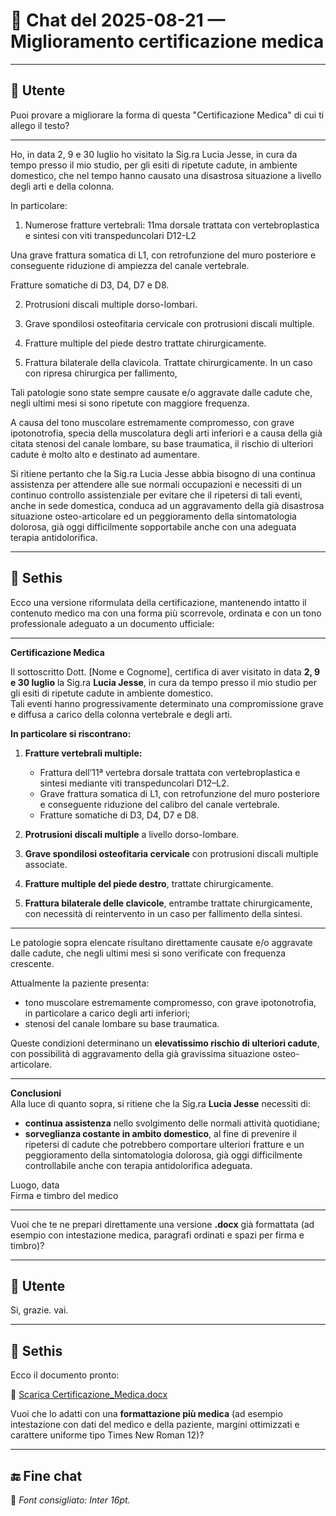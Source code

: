 # 📅 Chat del 2025-08-21 — Miglioramento certificazione medica

---

## 👤 **Utente**

Puoi provare a migliorare la forma di questa "Certificazione Medica" di cui ti allego il testo?

-------------------
Ho, in data 2, 9 e 30 luglio ho visitato la Sig.ra Lucia Jesse, in cura da tempo presso il mio studio, per gli esiti di ripetute cadute, in ambiente domestico, che nel tempo hanno causato una disastrosa situazione a livello degli arti e della colonna.

In particolare: 
1) Numerose fratture vertebrali: 
11ma dorsale trattata con vertebroplastica e sintesi con viti transpeduncolari D12-L2

Una grave frattura somatica di L1, con retrofunzione del muro posteriore e conseguente riduzione di ampiezza del canale vertebrale.

Fratture somatiche di D3, D4, D7 e D8. 

2) Protrusioni discali multiple dorso-lombari.

3) Grave spondilosi osteofitaria cervicale con protrusioni discali multiple.

4) Fratture multiple del piede destro trattate chirurgicamente.

5) Frattura bilaterale della clavicola. Trattate chirurgicamente. In un caso con ripresa chirurgica per fallimento,

Tali patologie sono state sempre causate e/o aggravate dalle cadute che, negli ultimi mesi si sono ripetute con maggiore frequenza.

A causa del tono muscolare estremamente compromesso, con grave ipotonotrofia, specia della muscolatura degli arti inferiori e a causa della già citata stenosi del canale lombare, su base traumatica, il rischio di ulteriori cadute è molto alto e destinato ad aumentare.

Si ritiene pertanto che la Sig.ra Lucia Jesse abbia bisogno di una continua assistenza per attendere alle sue normali occupazioni e necessiti di un continuo controllo assistenziale per evitare che il ripetersi di tali eventi, anche in sede domestica, conduca ad un aggravamento della già disastrosa situazione osteo-articolare ed un peggioramento della sintomatologia dolorosa, già oggi difficilmente sopportabile anche con una adeguata terapia antidolorifica.

---

## 🤖 **Sethis**

Ecco una versione riformulata della certificazione, mantenendo intatto il contenuto medico ma con una forma più scorrevole, ordinata e con un tono professionale adeguato a un documento ufficiale:  

---

**Certificazione Medica**  

Il sottoscritto Dott. [Nome e Cognome], certifica di aver visitato in data **2, 9 e 30 luglio** la Sig.ra **Lucia Jesse**, in cura da tempo presso il mio studio per gli esiti di ripetute cadute in ambiente domestico.  
Tali eventi hanno progressivamente determinato una compromissione grave e diffusa a carico della colonna vertebrale e degli arti.  

**In particolare si riscontrano:**  
1. **Fratture vertebrali multiple:**  
   - Frattura dell’11ª vertebra dorsale trattata con vertebroplastica e sintesi mediante viti transpeduncolari D12–L2.  
   - Grave frattura somatica di L1, con retrofunzione del muro posteriore e conseguente riduzione del calibro del canale vertebrale.  
   - Fratture somatiche di D3, D4, D7 e D8.  

2. **Protrusioni discali multiple** a livello dorso-lombare.  

3. **Grave spondilosi osteofitaria cervicale** con protrusioni discali multiple associate.  

4. **Fratture multiple del piede destro**, trattate chirurgicamente.  

5. **Frattura bilaterale delle clavicole**, entrambe trattate chirurgicamente, con necessità di reintervento in un caso per fallimento della sintesi.  

---

Le patologie sopra elencate risultano direttamente causate e/o aggravate dalle cadute, che negli ultimi mesi si sono verificate con frequenza crescente.  

Attualmente la paziente presenta:  
- tono muscolare estremamente compromesso, con grave ipotonotrofia, in particolare a carico degli arti inferiori;  
- stenosi del canale lombare su base traumatica.  

Queste condizioni determinano un **elevatissimo rischio di ulteriori cadute**, con possibilità di aggravamento della già gravissima situazione osteo-articolare.  

---

**Conclusioni**  
Alla luce di quanto sopra, si ritiene che la Sig.ra **Lucia Jesse** necessiti di:  
- **continua assistenza** nello svolgimento delle normali attività quotidiane;  
- **sorveglianza costante in ambito domestico**, al fine di prevenire il ripetersi di cadute che potrebbero comportare ulteriori fratture e un peggioramento della sintomatologia dolorosa, già oggi difficilmente controllabile anche con terapia antidolorifica adeguata.  

Luogo, data  
Firma e timbro del medico  

---

Vuoi che te ne prepari direttamente una versione **.docx** già formattata (ad esempio con intestazione medica, paragrafi ordinati e spazi per firma e timbro)?

---

## 👤 **Utente**

Si, grazie. vai.

---

## 🤖 **Sethis**

Ecco il documento pronto:  

📄 [Scarica Certificazione_Medica.docx](sandbox:/mnt/data/Certificazione_Medica.docx)  

Vuoi che lo adatti con una **formattazione più medica** (ad esempio intestazione con dati del medico e della paziente, margini ottimizzati e carattere uniforme tipo Times New Roman 12)?

---

## 🔚 Fine chat

📌 *Font consigliato: Inter 16pt.*
